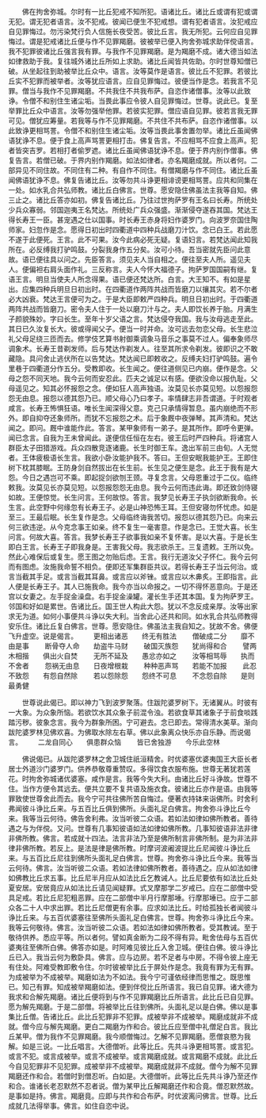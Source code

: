 <!-- { "loadSidebar": true } -->
　　佛在拘舍弥城。尔时有一比丘犯戒不知所犯。语诸比丘。诸比丘或谓有犯或谓无犯。谓无犯者语言。汝不犯戒。彼闻已便生不犯戒想。谓有犯者语言。汝犯戒应自见罪悔过。勿污染梵行负人信施长夜受苦。彼比丘言。我无所犯。云何应自见罪悔过。谓是犯戒诸比丘便与作不见罪羯磨。彼被举已便入拘舍弥城求助伴傥语言。我不犯罪彼诸比丘强言我有罪。与我作不见罪羯磨。是为羯磨不成。诸大德当如法如律救助于我。复往城外诸比丘所如上求助。诸比丘闻皆共佐助。尔时世尊知僧已破。从坐起往到助被举比丘众中。语言。汝等莫作是语言。彼比丘不犯罪。若彼比丘实不犯罪而被举者。汝等犹应语言。应自见罪悔过。彼便当作是念。若我言不见罪。僧当与我作不见罪羯磨。不共我住不共我布萨。自恣作诸僧事。汝等以此致诤。令僧不和别住生诸尘垢。当畏此事应令彼人自见罪悔过。世尊。说此已。复至举罪比丘众中语言。汝等勿强举他罪。若彼实犯罪。僧应语自见罪。彼若言我无罪可见。僧犹应筹量。若我等与作不见罪羯磨。不共住不共布萨。自恣作诸僧事。以此致诤更相骂詈。令僧不和别住生诸尘垢。汝等当畏此事舍置勿举。诸比丘虽闻佛语犹诤不息。便于食上高声骂詈更相打击。佛复告言。不应相骂不应食上高声。犯者皆突吉罗。若相打者偷罗遮。诸比丘虽闻佛语犹诤不息。便于界内别作僧事。佛复告言。若僧已破。于界内别作羯磨。如法如律者。亦名羯磨成就。所以者何。二部异见不同住故。不同住有二种。有自作不同住。有僧羯磨与作不同住。诸比丘虽闻佛语犹诤不息。佛复告诸比丘。汝等勿共斗诤更相诽谤更相骂詈。应共和同集在一处。如水乳合共弘师教。诸比丘白佛言。世尊。愿安隐住佛虽法主我等自知。佛三止之。诸比丘答亦如初。佛复告诸比丘。乃往过世拘萨罗有王名曰长寿。所统处少兵众寡弱。邻国迦夷王名梵达。所统处广兵众强盛。渐渐侵夺遂吞其国。梵达王得长寿王一臣。甚宠遇之仕以国事。时长寿王赤身将妇作婆罗门。向波罗奈国住陶师家。妇忽作是念。愿得日初出时四衢道中四种兵战磨刀汁饮。念已白王。若此愿不遂于此便死。王言。此不可果。汝今此病必死无疑。复语妇言。若梵达闻此知我所在。必反缚我打驴鸣鼓。分裂我身作五分矣。汝可小待。吾当密就先臣问此意故。语已便往具以问之。先臣答言。须见夫人当自相之。便往至夫人所。遥见夫人。便偏袒右肩头面作礼。三反称言。夫人今怀大福德子。拘萨罗国国嗣有继。复语王言。明旦当使夫人所念得果。语已便还梵达所。白言。大王知不。有如是星出。应集四种兵明旦日初出时。在四衢道作两阵共战而皆磨刀以攘其灾。若不尔者必大凶衰。梵达王言便可为之。于是大臣即敕严四种兵。明旦日初出时。于四衢道两阵共战而皆磨刀。密令夫人住于一处以磨刀汁与之。夫人即饮长养于胎。月满生子颜貌殊妙。字曰长生。至年十岁父语之言。梵达侵夺我国。我与汝母逃走至此。其日已久汝复长大。彼或得闻父子。便当一时并命。汝可远去勿恋父母。长生悲泣礼父母足绕三匝而去。修学伎艺算书射御乘调象马音乐之事莫不过人。偏奉象师尽调象术。长寿王昔剃发师。后与梵达作剃发人。往至其所求令剃发。彼即识之不敢藏隐。具问舍止逃伏所在以告梵达。梵达闻已即敕收之。反缚夫妇打驴鸣鼓。遍令里巷于四衢道分作五分。受教即收。长生闻之。便往道侧见已内崩。便作是念。父母之怨不同天地。我今云何而安忍此。匹夫之诚足以有感。便欲没命以报仇耻。父母遥见之。知其必怀报怨之念。便如狂人高声独语。汝莫见长亦莫见短。以怨报怨怨无由息。报怨以德其怨乃已。顺父母心乃曰孝子。率情肆志非吾谓道。于时观者咸言。长寿王怖惧狂语。唯长生闻深得父意。克己只承情得暂息。虽内崩绝而不形外。即自抑夺还象师所。而犹不忘报怨之术。后于象厩中夜弹琴。其声清和。梵达闻之。即问。厩中谁能作此。答言。某甲象师有一弟子。是其所作。即呼令更弹。闻已念言。自我为王未曾闻此。遂便信任恒在左右。彼王后时严四种兵。将诸宫人群臣太子田猎游戏。兵众四散竞逐诸鹿。长生时御王车。逸出军前三由旬。人无觉者。王体疲极语长生言。我欲小卧汝能护我不。答曰。王但安眠我能护王。王即住树下枕其膝眠。王防身剑自然拔出在长生前。长生见之便生是念。此王于我有是大怨。今日之遇岂可不乘。即起捉剑欲刎王颈。寻复念言。父母恩重过于二仪。临终敕我。汝莫见长亦莫见短。以怨报怨怨无由息。我今云何而违此诲。即还致剑侍寝如故。王便惊觉。长生问言。王何故惊。答言。我梦见长寿王子执剑欲断我命。长生言。此空野中何缘忽有长寿王子。必是山神恐怖王耳。王但安寝勿怀忧虑。如是至三。王最后眠。长生复作是念。父母临终诲我苦切。报怨以德其怨乃已。向来云何三欲违逆。从今克念事王如亲。终不复生一毫害意。作是念已。王觉大喜。长生问言。何故大喜。答言。我梦长寿王子欲事我如亲不复怀害。是以大喜。于是长生即白王言。长寿王子即我身是。王害我父母。我志欲杀王。三复遗敕。王所以免。然此心难保后或复生。愿王图之勿贻后虑。王言。我行无道汝父子怀仁。我今云何而有图虑。汝施我命誓不相负。便即还军集群臣共议。若得长寿王子当云何治。或言当截其手足。或言当截其耳鼻。或言应以斧锉。或言应以木丳炙。王即指言。此人便是长寿王子。其人已施我命。我今亦当以命报之。一切不得怀恶意向。于是还宫以女妻之。左手捉金澡盘。右手捉金澡罐。灌长生手还其本国。复为拘萨罗王。邻国和好如是累世。告诸比丘。国王世人构此大怨。犹以不念反成亲厚。汝等出家求无为道。如何小事便共斗诤以失大利。当舍此心还共和同。如水乳合共弘师教得安乐住。诸比丘复白佛言。世尊。愿安隐住。佛虽法主我自知之。犹故不舍。佛便飞升虚空。说是偈言。
　　更相出诸恶　　终无有胜法
　　僧破成二分　　靡不由是事
　　断骨夺人命　　劫盗牛马财
　　破国灭族怨　　犹尚得和合
　　譬两木相揩　　俱出火自焚
　　无所不延及　　愚忿亦如之
　　汝等相骂辱　　执而不舍者
　　怨祸无由息　　日夜增根栽
　　种种恶声骂　　若能不加报
　　此忍不致怨　　有怨自然除
　　若以怨除怨　　怨终不可息
　　不念怨自除　　是则最勇健

　　世尊说此偈已。即以神力飞到波罗聚落。住跋陀婆罗树下。无诸翼从。时彼有一大象。为众象所恼。若欲饮水其众象子前混令浊。若欲食草其诸象子于前食啖践踏污秽。彼象念言。我今为群象所困。宁可避去。念已即去。常得清水美草。渐向跋陀婆罗林见佛欢喜。为佛取水除左右草。佛以此象离众快乐亦自乐静。而说偈言。
　　二龙自同心　　俱患群众恼
　　皆已舍独游　　今乐此空林

　　佛说偈已。从跋陀婆罗林之舍卫城住祇洹精舍。时优婆塞优婆夷国王大臣长者居士外道沙门婆罗门。供养恭敬尊重赞叹。多得饮食衣服布施。世尊无著犹若莲花。时拘舍弥城诸优婆塞。咸作是言。我等今失大利。由诸比丘好斗诤故。世尊不住。当作方便令其远去。便共立要不复共语及施衣食。彼诸比丘亦作是语。由我等罪致使世尊舍此而去。我今宁可共往佛所苦自悔过。便著衣持钵来诣佛所。时舍利弗闻彼斗诤比丘来。与五百比丘俱到佛所。头面礼足白佛言。拘舍弥斗诤比丘今来。我等当云何待。佛告舍利弗。汝当听彼二众语。若如法如律如佛所教者。善待遇之与为伴傥。又问。世尊有几事知彼语如法如律如佛所教。几事知彼语非法非律非佛所教。佛言。若成就十四法。法言非法乃至是佛所制言非佛所制。是为非法非律非佛所教。若反上。是法是律是佛所教。时摩诃波阇波提比丘尼闻彼斗诤比丘来。与五百比丘尼往到佛所头面礼足白佛言。世尊。拘舍弥斗诤比丘今来。我等当云何待。佛言。汝当听彼二众语。若如法律如佛所教者。善待遇之。应从如法如律如佛教比丘求五事。比丘尼半月应从如法比丘乞教诫人。比丘尼要依有如法比丘处夏安居。安居竟应从如法比丘请见闻疑罪。式叉摩那学二岁戒已。应在二部僧中受具足戒。若比丘尼犯粗恶罪。应在二部僧中半月行摩那埵。行摩那埵已。应于二部众各二十人中求出罪。若比丘尼僧更有余事。应求如法比丘。时给孤独长者闻彼斗诤比丘来。与五百优婆塞往至佛所头面礼足白佛言。世尊。拘舍弥斗诤比丘今来。我等云何敬待。佛言。汝当听彼二众语。若如法如律如佛所教者。受其教诫。至于敬待供养。悉应平等。所以者何。譬如真金断为二段不得有异。毗舍佉母与五百优婆夷往至佛所白佛。佛答亦如是。时阿难见彼比丘入舍卫城。便往白佛。彼斗诤比丘已入。我当云何为敷卧具。佛言。应与边房。若不足者与中房。不得令彼上座无有住处。阿难受教即敷令住。尔时彼被举比丘于屏处作是念。我竟有罪为无有罪。为成被举为不成被举。羯磨如法为不如法。我今宁可谨依经律而思惟之。既思惟已。知己有罪。知成被举羯磨如法。便到伴傥比丘所语言。我已自见罪。诸大德为我求和合解先羯磨。诸比丘便将到与作不见罪羯磨比丘所语言。此比丘已自见罪。愿为解先羯磨。于是二部僧。将被举比丘往到佛所。头面礼足以是白佛。佛以是事集比丘僧。告诸比丘。此比丘犯罪非不犯罪。成被举非不成被举。羯磨成就非不成就。僧今应与解先羯磨。更白二羯磨为作和合。彼比丘应至僧中礼僧足白言。我比丘某甲。僧为我作不见罪羯磨。我今顺僧悔过。乞解不见罪羯磨。愿僧哀愍为我解。如是三说。一比丘唱言。大德僧听。此等比丘。先共斗诤更相骂詈。或言犯。或言不犯。或言成被举。或言不成被举。或言羯磨成就。或言羯磨不成就。此比丘今自见犯罪非不见犯罪。成被举非不成被举。羯磨成就非不成就。僧今为解不见罪羯磨还作和合。若僧时到僧忍听。白如是。大德僧听。此等比丘先共斗诤乃至还作和合。谁诸长老忍默然不忍者说。僧为某甲比丘解羯磨还作和合竟。僧忍默然故。是事如是持。佛言。羯磨竟。应即与共作和合布萨。时优波离问佛言。世尊。比丘成就几法得举事。佛言。如住自恣中说。
